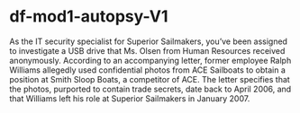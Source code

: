 # df-mod1-autopsy-V1
As the IT security specialist for Superior Sailmakers, you’ve been assigned to investigate a USB drive that Ms. Olsen from Human Resources received anonymously. According to an accompanying letter, former employee Ralph Williams allegedly used confidential photos from ACE Sailboats to obtain a position at Smith Sloop Boats, a competitor of ACE. The letter specifies that the photos, purported to contain trade secrets, date back to April 2006, and that Williams left his role at Superior Sailmakers in January 2007.
